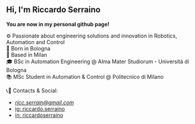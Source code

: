 ## Hi, I'm **Riccardo Serraino** 
**You are now in my personal github page!**  

⚙️ Passionate about engineering solutions and innovation in Robotics, Automation and Control  
🏡 Born in Bologna  
📍 Based in Milan  
🎓 BSc in Automation Engineering @ Alma Mater Studiorum - Università di Bologna  
📚 MSc Student in Automation & Control @ Politecnico di Milano  
  
📞📧  Contacts & Social:   
  - *ricc.serrain@gmail.com*
  - [ig: riccardo.serraino](https://www.instagram.com/riccardo.serraino/)
  - [in: riccardoserraino](https://www.linkedin.com/in/riccardoserraino/)
